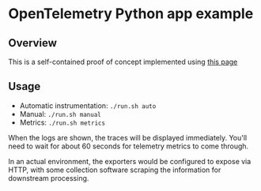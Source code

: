 # OpenTelemetry Python app example

## Overview

This is a self-contained proof of concept implemented using [this page](https://opentelemetry.io/docs/instrumentation/python/getting-started/)

## Usage

* Automatic instrumentation: `./run.sh auto`
* Manual: `./run.sh manual`
* Metrics: `./run.sh metrics`

When the logs are shown, the traces will be displayed immediately. You'll need to wait for about 60 seconds for telemetry metrics to come through.

In an actual environment, the exporters would be configured to expose via HTTP,
with some collection software scraping the information for downstream processing.
